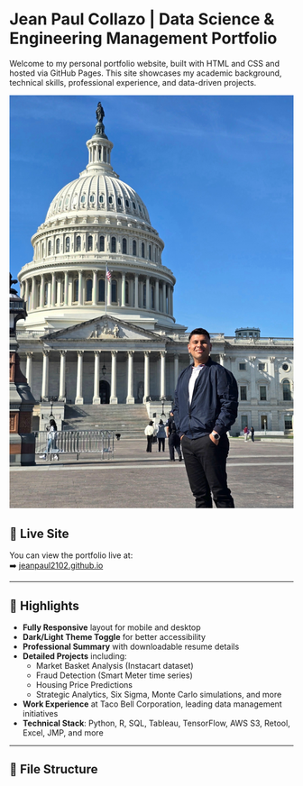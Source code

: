 # Jean Paul Collazo | Data Science & Engineering Management Portfolio

Welcome to my personal portfolio website, built with HTML and CSS and hosted via GitHub Pages. This site showcases my academic background, technical skills, professional experience, and data-driven projects.

![Washington DC](https://github.com/jeanpaul2102/jeanpaul2102.github.io/raw/main/Washington_DC.jpg)

## 🔗 Live Site

You can view the portfolio live at:  
➡️ [jeanpaul2102.github.io](https://jeanpaul2102.github.io)

---

## 📌 Highlights

- **Fully Responsive** layout for mobile and desktop
- **Dark/Light Theme Toggle** for better accessibility
- **Professional Summary** with downloadable resume details
- **Detailed Projects** including:
  - Market Basket Analysis (Instacart dataset)
  - Fraud Detection (Smart Meter time series)
  - Housing Price Predictions
  - Strategic Analytics, Six Sigma, Monte Carlo simulations, and more
- **Work Experience** at Taco Bell Corporation, leading data management initiatives
- **Technical Stack**: Python, R, SQL, Tableau, TensorFlow, AWS S3, Retool, Excel, JMP, and more

---

## 📂 File Structure

